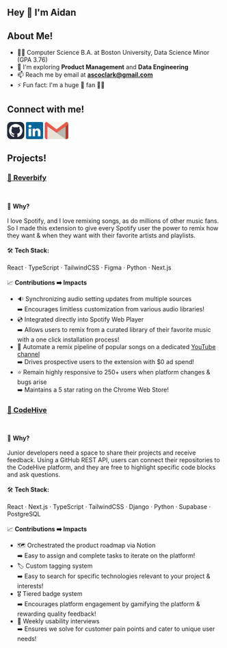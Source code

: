 ## Hey 👋 I'm Aidan

## About Me!

 - 👨‍💻 Computer Science B.A. at Boston University, Data Science Minor (GPA 3.76)
 - 🔭 I'm exploring **Product Management** and **Data Engineering**
 - 📫 Reach me by email at **ascoclark@gmail.com**
 - ⚡ Fun fact: I'm a huge 🏀 fan 🧡💙

## Connect with me!
<p>
  <a href="https://github.com/ascoded" rel="noopener noreferrer" target="_blank"><img src="imgs/github-icon.svg" alt="GitHub Icon" height="40"></a>
  <a href="https://www.linkedin.com/in/aidan-sclark/" rel="noopener noreferrer" target="_blank"><img src="imgs/linkedin-icon.svg" alt="LinkedIn Icon" height="40"></a>
 <a href="mailto:ascoclark@gmail.com" rel="noopener noreferrer" target="_blank"><img src="imgs/gmail-icon.svg" alt="Gmail Icon" height="40"></a> 
</p>

## Projects!

### [🎵 Reverbify](https://chromewebstore.google.com/detail/reverbify-remix-music-on/bnhjfbjmbgmgllkojikabliaidpihfnp)

<br>

🧠 **Why?** <br><br>
I love Spotify, and I love remixing songs, as do millions of other music fans. So I made this extension to give every Spotify user the power to remix how they want & when they want with their favorite artists and playlists. <br><br>
🛠️ **Tech Stack:** <br><br>
  React · TypeScript · TailwindCSS · Figma · Python · Next.js <br><br>
📈 **Contributions ➡️ Impacts** <br>
  - 🔉 Synchronizing audio setting updates from multiple sources <br>➡️ Encourages limitless customization from various audio libraries!
  - 💿 Integrated directly into Spotify Web Player <br>➡️ Allows users to remix from a curated library of their favorite music with a one click installation process!
  - 🔗 Automate a remix pipeline of popular songs on a dedicated [YouTube channel](https://www.youtube.com/@reverbify-app) <br>➡️ Drives prospective users to the extension with $0 ad spend!
  - ⭐ Remain highly responsive to 250+ users when platform changes & bugs arise <br>➡️ Maintains a 5 star rating on the Chrome Web Store!


### [🚀 CodeHive](https://github.com/orgs/Spark-Project-Pulse/repositories)

<br>

🧠 **Why?** <br><br>
Junior developers need a space to share their projects and receive feedback. Using a GitHub REST API, users can connect their repositories to the CodeHive platform, and they are free to highlight specific code blocks and ask questions. <br><br>
🛠️ **Tech Stack:** <br><br>
  React · Next.js · TypeScript · TailwindCSS · Django · Python · Supabase · PostgreSQL <br><br>
📈 **Contributions ➡️ Impacts** <br>
  - 🗺️ Orchestrated the product roadmap via Notion <br> ➡️ Easy to assign and complete tasks to iterate on the platform!
  - 🏷️ Custom tagging system <br>➡️ Easy to search for specific technologies relevant to your project & interests!
  - 🎖️ Tiered badge system <br>➡️ Encourages platform engagement by gamifying the platform & rewarding quality feedback!
  - 🧪 Weekly usability interviews <br>➡️ Ensures we solve for customer pain points and cater to unique user needs!

<!--
**ascoded/ascoded** is a ✨ _special_ ✨ repository because its `README.md` (this file) appears on your GitHub profile.

Here are some ideas to get you started:

- 🔭 I’m currently working on ...
- 🌱 I’m currently learning ...
- 👯 I’m looking to collaborate on ...
- 🤔 I’m looking for help with ...
- 💬 Ask me about ...
- 📫 How to reach me: ...
- 😄 Pronouns: ...
- ⚡ Fun fact: ...
-->
